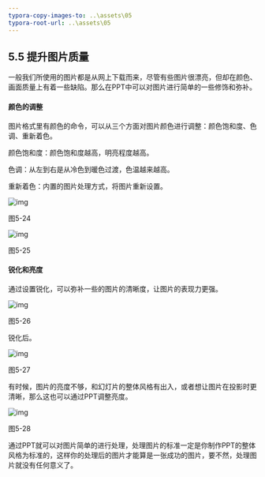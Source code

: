 ```yaml
---
typora-copy-images-to: ..\assets\05
typora-root-url: ..\assets\05
---
```


## **5.5**  **提升图片质量**

一般我们所使用的图片都是从网上下载而来，尽管有些图片很漂亮，但却在颜色、画面质量上有着一些缺陷。那么在PPT中可以对图片进行简单的一些修饰和弥补。

#### **颜色的调整**

图片格式里有颜色的命令，可以从三个方面对图片颜色进行调整：颜色饱和度、色调、重新着色。

颜色饱和度：颜色饱和度越高，明亮程度越高。

色调：从左到右是从冷色到暖色过渡，色温越来越高。

重新着色：内置的图片处理方式，将图片重新设置。

![img](/../../第五章美轮美奂.files/image029.jpg)

图5-24

![img](/../../第五章美轮美奂.files/image030.jpg)

图5-25

#### **锐化和亮度**

通过设置锐化，可以弥补一些的图片的清晰度，让图片的表现力更强。

![img](/../../第五章美轮美奂.files/image031.jpg)

图5-26

锐化后。

![img](/../../第五章美轮美奂.files/image032.jpg)

图5-27

有时候，图片的亮度不够，和幻灯片的整体风格有出入，或者想让图片在投影时更清晰，那么这也可以通过PPT调整亮度。

![img](/../../第五章美轮美奂.files/image033.jpg)

图5-28

通过PPT就可以对图片简单的进行处理，处理图片的标准一定是你制作PPT的整体风格为标准的，这样你的处理后的图片才能算是一张成功的图片，要不然，处理图片就没有任何意义了。